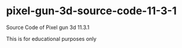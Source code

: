 # pixel-gun-3d-source-code-11-3-1
 Source Code of Pixel gun 3d 11.3.1
 
This is for educational purposes only
